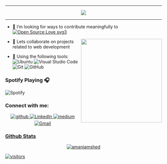 
<hr>



<p align="center" >
  <img src="https://readme-typing-svg.herokuapp.com?color=5b5b5b&size=30&center=true&vCenter=true&width=550&height=70&lines=Hey+There+👋,+I'm+Aman+Jamshed;">
</p>




<hr>



- 👯 I’m looking for ways to contribute meaningfully to [![Open Source Love svg3](https://badges.frapsoft.com/os/v3/open-source.svg?v=103)](https://github.com/ellerbrock/open-source-badges/)

 <img src="https://octodex.github.com/images/daftpunktocat-thomas.gif" height="270px" width="260px" align="right">


- 💬 Lets collaborate on projects related to web development


- 🔧 Using the following tools: ![Ubuntu](https://img.shields.io/badge/-ubuntu-red?style=plastic&logo=ubuntu&logoColor=white) ![Visual Studio Code](https://img.shields.io/badge/-VS_Code-blue?style=plastic&logo=visual-studio-code) ![Git](https://img.shields.io/badge/-Git-orange?style=plastic&logo=git&logoColor=white) ![GitHub](https://img.shields.io/badge/-GitHub-purple?style=plastic&logo=github)





### Spotify Playing 🎧

![Spotify](https://spotify-github-readme.vercel.app/api/spotify)






### <b> Connect with me:</b>
<p align="center">
<a href="https://github.com/Aman-Jamshed" target="_blank">
<img src=https://img.shields.io/badge/github-%2324292e.svg?&style=for-the-badge&logo=github&logoColor=white alt=github style="margin-bottom: 5px;" />
</a>
<a href="https://www.linkedin.com/in/aman-jamshed-b63206192/" target="_blank">
<img alt="LinkedIn" src="https://img.shields.io/badge/linkedin%20-%230077B5.svg?&style=for-the-badge&logo=linkedin&logoColor=white"/>
</a>
<a href="https://medium.com/@amanjamshed3" target="_blank">
<img src=https://img.shields.io/badge/medium-%2324292e.svg?&style=for-the-badge&logo=medium&logoColor=white alt=medium style="margin-bottom: 5px;" />
</a>
<a href="mailto:amanjamshed3@gmail.com">
<img alt="Gmail" src="https://img.shields.io/badge/Gmail-D14836?style=for-the-badge&logo=gmail&logoColor=white" />
</p> 
  


### Github Stats

<!-- ![](https://activity-graph.herokuapp.com/graph?username=Aman-Jamshed&theme=react-dark&hide_border=true&area=true) -->
<p align="center"> <img src="https://github-readme-stats.vercel.app/api?username=Aman-Jamshed&show_icons=true&theme=gotham" alt="amanjamshed" />



<br>

![visitors](https://visitor-badge.laobi.icu/badge?page_id=Aman-Jamshed.Aman-Jamshed)


  

[medium]: https://amanjamshed3.medium.com/
[instagram]: https://instagram.com/aman_jamshed_
[linkedin]: https://www.linkedin.com/in/aman-jamshed-b63206192/

